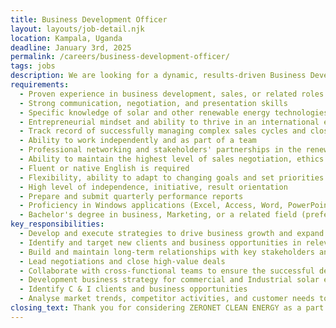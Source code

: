 ```yaml
---
title: Business Development Officer
layout: layouts/job-detail.njk
location: Kampala, Uganda
deadline: January 3rd, 2025
permalink: /careers/business-development-officer/
tags: jobs
description: We are looking for a dynamic, results-driven Business Development Manager to join our growing team! If you're passionate about renewable energy market, building relationships, driving revenue growth, and identifying new business opportunities, this is the role for you.
requirements:
  - Proven experience in business development, sales, or related roles (3+ years preferred)
  - Strong communication, negotiation, and presentation skills
  - Specific knowledge of solar and other renewable energy technologies is required
  - Entrepreneurial mindset and ability to thrive in an international environment
  - Track record of successfully managing complex sales cycles and closing deals
  - Ability to work independently and as part of a team
  - Professional networking and stakeholders' partnerships in the renewable energy business environment
  - Ability to maintain the highest level of sales negotiation, ethics and integrity
  - Fluent or native English is required
  - Flexibility, ability to adapt to changing goals and set priorities
  - High level of independence, initiative, result orientation
  - Prepare and submit quarterly performance reports
  - Proficiency in Windows applications (Excel, Access, Word, PowerPoint)
  - Bachelor's degree in business, Marketing, or a related field (preferred)
key_responsibilities:
  - Develop and execute strategies to drive business growth and expand market share
  - Identify and target new clients and business opportunities in relevant industries
  - Build and maintain long-term relationships with key stakeholders and decision-makers
  - Lead negotiations and close high-value deals
  - Collaborate with cross-functional teams to ensure the successful delivery of projects and services
  - Development business strategy for commercial and Industrial solar energy
  - Identify C & I clients and business opportunities
  - Analyse market trends, competitor activities, and customer needs to inform business development strategies
closing_text: Thank you for considering ZERONET CLEAN ENERGY as a part of your career journey!
---
```

